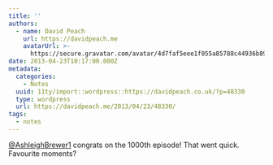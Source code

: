 ```yaml
---
title: ''
authors:
  - name: David Peach
    url: https://davidpeach.me
    avatarUrl: >-
      https://secure.gravatar.com/avatar/4d7faf5eee1f055a85788c44936b8995eaab6dfb004e7854ec747ccb272e91ee?s=96&d=mm&r=g
date: 2013-04-23T10:17:00.000Z
metadata:
  categories:
    - Notes
  uuid: 11ty/import::wordpress::https://davidpeach.co.uk/?p=48330
  type: wordpress
  url: https://davidpeach.me/2013/04/23/48330/
tags:
  - notes
---
```

[@AshleighBrewer1](https://twitter.com/AshleighBrewer1) congrats on the 1000th episode! That went quick. Favourite moments?
